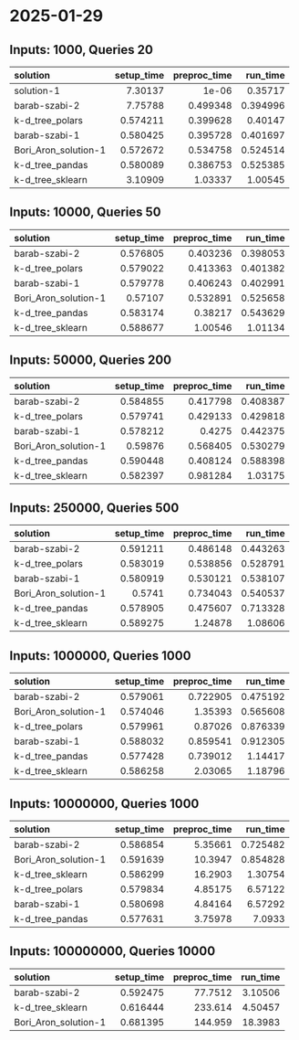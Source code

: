 # 2025-01-29

## Inputs: 1000, Queries 20

| solution             |   setup_time |   preproc_time |   run_time |
|:---------------------|-------------:|---------------:|-----------:|
| solution-1           |     7.30137  |       1e-06    |   0.35717  |
| barab-szabi-2        |     7.75788  |       0.499348 |   0.394996 |
| k-d_tree_polars      |     0.574211 |       0.399628 |   0.40147  |
| barab-szabi-1        |     0.580425 |       0.395728 |   0.401697 |
| Bori_Aron_solution-1 |     0.572672 |       0.534758 |   0.524514 |
| k-d_tree_pandas      |     0.580089 |       0.386753 |   0.525385 |
| k-d_tree_sklearn     |     3.10909  |       1.03337  |   1.00545  |

## Inputs: 10000, Queries 50

| solution             |   setup_time |   preproc_time |   run_time |
|:---------------------|-------------:|---------------:|-----------:|
| barab-szabi-2        |     0.576805 |       0.403236 |   0.398053 |
| k-d_tree_polars      |     0.579022 |       0.413363 |   0.401382 |
| barab-szabi-1        |     0.579778 |       0.406243 |   0.402991 |
| Bori_Aron_solution-1 |     0.57107  |       0.532891 |   0.525658 |
| k-d_tree_pandas      |     0.583174 |       0.38217  |   0.543629 |
| k-d_tree_sklearn     |     0.588677 |       1.00546  |   1.01134  |

## Inputs: 50000, Queries 200

| solution             |   setup_time |   preproc_time |   run_time |
|:---------------------|-------------:|---------------:|-----------:|
| barab-szabi-2        |     0.584855 |       0.417798 |   0.408387 |
| k-d_tree_polars      |     0.579741 |       0.429133 |   0.429818 |
| barab-szabi-1        |     0.578212 |       0.4275   |   0.442375 |
| Bori_Aron_solution-1 |     0.59876  |       0.568405 |   0.530279 |
| k-d_tree_pandas      |     0.590448 |       0.408124 |   0.588398 |
| k-d_tree_sklearn     |     0.582397 |       0.981284 |   1.03175  |

## Inputs: 250000, Queries 500

| solution             |   setup_time |   preproc_time |   run_time |
|:---------------------|-------------:|---------------:|-----------:|
| barab-szabi-2        |     0.591211 |       0.486148 |   0.443263 |
| k-d_tree_polars      |     0.583019 |       0.538856 |   0.528791 |
| barab-szabi-1        |     0.580919 |       0.530121 |   0.538107 |
| Bori_Aron_solution-1 |     0.5741   |       0.734043 |   0.540537 |
| k-d_tree_pandas      |     0.578905 |       0.475607 |   0.713328 |
| k-d_tree_sklearn     |     0.589275 |       1.24878  |   1.08606  |

## Inputs: 1000000, Queries 1000

| solution             |   setup_time |   preproc_time |   run_time |
|:---------------------|-------------:|---------------:|-----------:|
| barab-szabi-2        |     0.579061 |       0.722905 |   0.475192 |
| Bori_Aron_solution-1 |     0.574046 |       1.35393  |   0.565608 |
| k-d_tree_polars      |     0.579961 |       0.87026  |   0.876339 |
| barab-szabi-1        |     0.588032 |       0.859541 |   0.912305 |
| k-d_tree_pandas      |     0.577428 |       0.739012 |   1.14417  |
| k-d_tree_sklearn     |     0.586258 |       2.03065  |   1.18796  |

## Inputs: 10000000, Queries 1000

| solution             |   setup_time |   preproc_time |   run_time |
|:---------------------|-------------:|---------------:|-----------:|
| barab-szabi-2        |     0.586854 |        5.35661 |   0.725482 |
| Bori_Aron_solution-1 |     0.591639 |       10.3947  |   0.854828 |
| k-d_tree_sklearn     |     0.586299 |       16.2903  |   1.30754  |
| k-d_tree_polars      |     0.579834 |        4.85175 |   6.57122  |
| barab-szabi-1        |     0.580698 |        4.84164 |   6.57292  |
| k-d_tree_pandas      |     0.577631 |        3.75978 |   7.0933   |

## Inputs: 100000000, Queries 10000

| solution             |   setup_time |   preproc_time |   run_time |
|:---------------------|-------------:|---------------:|-----------:|
| barab-szabi-2        |     0.592475 |        77.7512 |    3.10506 |
| k-d_tree_sklearn     |     0.616444 |       233.614  |    4.50457 |
| Bori_Aron_solution-1 |     0.681395 |       144.959  |   18.3983  |